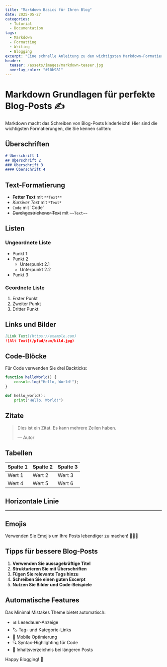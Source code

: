 ```yaml
---
title: "Markdown Basics für Ihren Blog"
date: 2025-05-27
categories:
  - Tutorial
  - Documentation
tags:
  - Markdown
  - Formatting
  - Writing
  - Blogging
excerpt: "Eine schnelle Anleitung zu den wichtigsten Markdown-Formatierungen für Ihre Blog-Posts."
header:
  teaser: /assets/images/markdown-teaser.jpg
  overlay_color: "#10b981"
---
```


# Markdown Grundlagen für perfekte Blog-Posts ✍️

Markdown macht das Schreiben von Blog-Posts kinderleicht! Hier sind die wichtigsten Formatierungen, die Sie kennen sollten:

## Überschriften

```markdown
# Überschrift 1
## Überschrift 2  
### Überschrift 3
#### Überschrift 4
```

## Text-Formatierung

- **Fetter Text** mit `**Text**`
- *Kursiver Text* mit `*Text*`
- `Code` mit \`Code\`
- ~~Durchgestrichener Text~~ mit `~~Text~~`

## Listen

### Ungeordnete Liste
- Punkt 1
- Punkt 2
  - Unterpunkt 2.1
  - Unterpunkt 2.2
- Punkt 3

### Geordnete Liste
1. Erster Punkt
2. Zweiter Punkt
3. Dritter Punkt

## Links und Bilder

```markdown
[Link Text](https://example.com)
![Alt Text](/pfad/zum/bild.jpg)
```

## Code-Blöcke

Für Code verwenden Sie drei Backticks:

```javascript
function helloWorld() {
    console.log("Hello, World!");
}
```

```python
def hello_world():
    print("Hello, World!")
```

## Zitate

> Dies ist ein Zitat.
> Es kann mehrere Zeilen haben.
> 
> — Autor

## Tabellen

| Spalte 1 | Spalte 2 | Spalte 3 |
|----------|----------|----------|
| Wert 1   | Wert 2   | Wert 3   |
| Wert 4   | Wert 5   | Wert 6   |

## Horizontale Linie

---

## Emojis

Verwenden Sie Emojis um Ihre Posts lebendiger zu machen! 🎉✨📝

## Tipps für bessere Blog-Posts

1. **Verwenden Sie aussagekräftige Titel**
2. **Strukturieren Sie mit Überschriften**  
3. **Fügen Sie relevante Tags hinzu**
4. **Schreiben Sie einen guten Excerpt**
5. **Nutzen Sie Bilder und Code-Beispiele**

## Automatische Features

Das Minimal Mistakes Theme bietet automatisch:

- 📊 Lesedauer-Anzeige
- 🏷️ Tag- und Kategorie-Links
- 📱 Mobile Optimierung
- 🔍 Syntax-Highlighting für Code
- 📖 Inhaltsverzeichnis bei längeren Posts

Happy Blogging! 🚀
